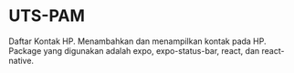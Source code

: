 # UTS-PAM
Daftar Kontak HP.
Menambahkan dan menampilkan kontak pada HP.
Package yang digunakan adalah expo, expo-status-bar, react, dan react-native.